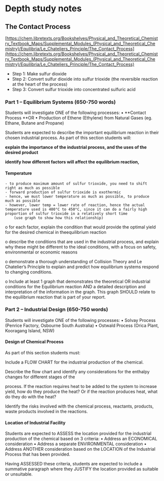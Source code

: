# Depth study notes

## The Contact Process

[https://chem.libretexts.org/Bookshelves/Physical_and_Theoretical_Chemistry_Textbook_Maps/Supplemental_Modules_(Physical_and_Theoretical_Chemistry)/Equilibria/Le_Chateliers_Principle/The_Contact_Process](https://chem.libretexts.org/Bookshelves/Physical_and_Theoretical_Chemistry_Textbook_Maps/Supplemental_Modules_(Physical_and_Theoretical_Chemistry)/Equilibria/Le_Chateliers_Principle/The_Contact_Process)

- Step 1: Make sulfur dioxide
- Step 2: Convert sulfur dioxide into sulfur trioxide (the reversible reaction at the heart of the process)
- Step 3: Convert sulfur trioxide into concentrated sulfuric acid

### Part 1 – Equilibrium Systems (650-750 words)
Students will investigate ONE of the following processes:
• **Contact Process **OR
• Production of Ethene (Ethylene) from Natural Gases (eg. Ethane, Butane and Propane)

	

Students are expected to describe the important equilibrium reaction in their chosen industrial process. As part of this section students will:

**explain the importance of the industrial process, and the uses of the desired product**


**identify how different factors will affect the equilibrium reaction,**

#### Temperature

	- to produce maximum amount of sulfur trioxide, you need to shift right as much as possible
	- forward production of sulfur trioxide is exothermic
	- hence, we must lower temperature as much as possible, to produce much as possible
	- however, lower temp = lower rate of reaction, hence the actual temperature used is 400°C to 450°C, since it can do a fairly high proportion of sulfur trioxide in a relatively short time
		(use graph to show how this relationship)

o for each factor, explain the condition that would provide the optimal yield for the desired chemical in theequilibrium reaction

o describe the conditions that are used in the industrial process, and explain why these might be different to the ideal conditions, with a focus on safety, environmental or economic reasons

o demonstrate a thorough understanding of Collision Theory and Le Chatelier’s Principle to explain and predict how equilibrium systems respond to changing conditions.

o Include at least 1 graph that demonstrates the theoretical OR industrial conditions for the Equilibrium reaction AND a detailed description and interpretation of the information in the graph. This graph SHOULD relate to the equilibrium reaction that is part of your report.

### Part 2 – Industrial Design (650-750 words)

Students will investigate ONE of the following processes:
• Solvay Process (Penrice Factory, Osbourne South Australia)
• Ostwald Process (Orica Plant, Kooragang Island, NSW)

#### Design of Chemical Process
As part of this section students must:

Include a FLOW CHART for the industrial production of the chemical.


Describe the flow chart and identify any considerations for the enthalpy changes for different stages of the


process. If the reaction requires heat to be added to the system to increase yield, how do they produce the heat? Or if the reaction produces heat, what do they do with the heat?


Identify the risks involved with the chemical process, reactants, products, waste products involved in the reactions.

#### Location of Industrial Facility

Students are expected to ASSESS the location provided for the industrial production of the chemical based on 3 criteria:
• Address an ECONOMICAL consideration
• Address a separate ENVIRONMENTAL consideration
• Address ANOTHER consideration based on the LOCATION of the Industrial Process that has been
provided.

Having ASSESSED these criteria, students are expected to include a summative paragraph where they JUSTIFY the location provided as suitable or unsuitable.

